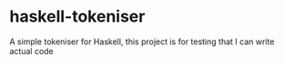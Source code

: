 # haskell-tokeniser
A simple tokeniser for Haskell, this project is for testing that I can write actual code
